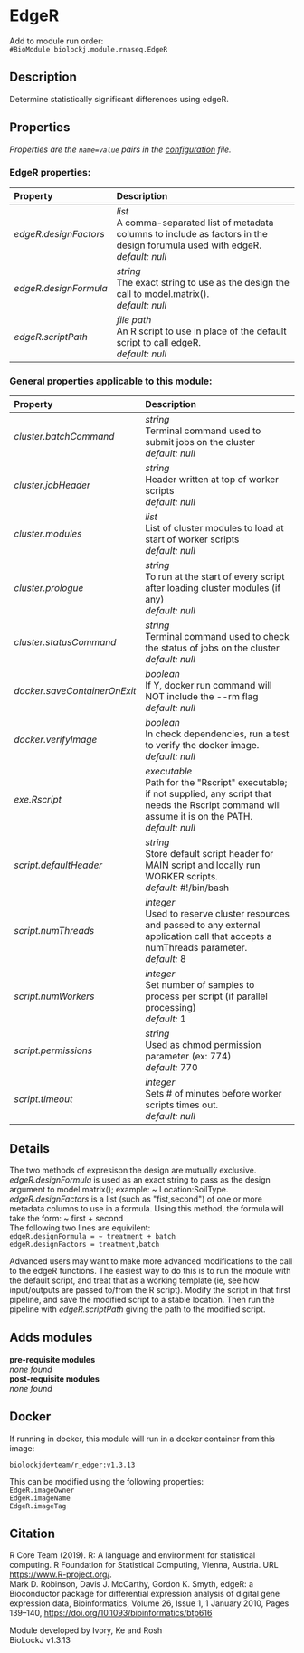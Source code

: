 # EdgeR
Add to module run order:                    
`#BioModule biolockj.module.rnaseq.EdgeR`

## Description 
Determine statistically significant differences using edgeR.

## Properties 
*Properties are the `name=value` pairs in the [configuration](../../../Configuration#properties) file.*                   

### EdgeR properties: 
| Property| Description |
| :--- | :--- |
| *edgeR.designFactors* | _list_ <br>A comma-separated list of metadata columns to include as factors in the design forumula used with edgeR.<br>*default:*  *null* |
| *edgeR.designFormula* | _string_ <br>The exact string to use as the design the call to model.matrix().<br>*default:*  *null* |
| *edgeR.scriptPath* | _file path_ <br>An R script to use in place of the default script to call edgeR.<br>*default:*  *null* |

### General properties applicable to this module: 
| Property| Description |
| :--- | :--- |
| *cluster.batchCommand* | _string_ <br>Terminal command used to submit jobs on the cluster<br>*default:*  *null* |
| *cluster.jobHeader* | _string_ <br>Header written at top of worker scripts<br>*default:*  *null* |
| *cluster.modules* | _list_ <br>List of cluster modules to load at start of worker scripts<br>*default:*  *null* |
| *cluster.prologue* | _string_ <br>To run at the start of every script after loading cluster modules (if any)<br>*default:*  *null* |
| *cluster.statusCommand* | _string_ <br>Terminal command used to check the status of jobs on the cluster<br>*default:*  *null* |
| *docker.saveContainerOnExit* | _boolean_ <br>If Y, docker run command will NOT include the --rm flag<br>*default:*  *null* |
| *docker.verifyImage* | _boolean_ <br>In check dependencies, run a test to verify the docker image.<br>*default:*  *null* |
| *exe.Rscript* | _executable_ <br>Path for the "Rscript" executable; if not supplied, any script that needs the Rscript command will assume it is on the PATH.<br>*default:*  *null* |
| *script.defaultHeader* | _string_ <br>Store default script header for MAIN script and locally run WORKER scripts.<br>*default:*  #!/bin/bash |
| *script.numThreads* | _integer_ <br>Used to reserve cluster resources and passed to any external application call that accepts a numThreads parameter.<br>*default:*  8 |
| *script.numWorkers* | _integer_ <br>Set number of samples to process per script (if parallel processing)<br>*default:*  1 |
| *script.permissions* | _string_ <br>Used as chmod permission parameter (ex: 774)<br>*default:*  770 |
| *script.timeout* | _integer_ <br>Sets # of minutes before worker scripts times out.<br>*default:*  *null* |

## Details 
The two methods of expresison the design are mutually exclusive.<br>*edgeR.designFormula* is used as an exact string to pass as the design argument to model.matrix(); example:  ~ Location:SoilType. *edgeR.designFactors* is a list (such as "fist,second") of one or more metadata columns to use in a formula. Using this method, the formula will take the form:  ~ first + second  <br>The following two lines are equivilent:<br>`edgeR.designFormula = ~ treatment + batch`<br>`edgeR.designFactors = treatment,batch `

Advanced users may want to make more advanced modifications to the call to the edgeR functions.  The easiest way to do this is to run the module with the default script, and treat that as a working template (ie, see how input/outputs are passed to/from the R script).  Modify the script in that first pipeline, and save the modified script to a stable location.  Then run the pipeline with *edgeR.scriptPath* giving the path to the modified script.

## Adds modules 
**pre-requisite modules**                    
*none found*                   
**post-requisite modules**                    
*none found*                   

## Docker 
If running in docker, this module will run in a docker container from this image:<br>
```
biolockjdevteam/r_edger:v1.3.13
```
This can be modified using the following properties:<br>
`EdgeR.imageOwner`<br>
`EdgeR.imageName`<br>
`EdgeR.imageTag`<br>

## Citation 
R Core Team (2019). R: A language and environment for statistical computing. R Foundation for Statistical Computing, Vienna, Austria. URL https://www.R-project.org/.                   
Mark D. Robinson, Davis J. McCarthy, Gordon K. Smyth, edgeR: a Bioconductor package for differential expression analysis of digital gene expression data, Bioinformatics, Volume 26, Issue 1, 1 January 2010, Pages 139–140, https://doi.org/10.1093/bioinformatics/btp616                   
                   
Module developed by Ivory, Ke and Rosh                   
BioLockJ v1.3.13

